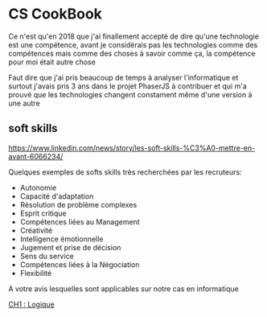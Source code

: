 # CS CookBook

Ce n'est qu'en 2018 que j'ai finallement accepté de dire qu'une technologie est une compétence, avant je considérais pas les technologies comme des compétences mais comme des choses à savoir comme ça, la compétence pour moi était autre chose

Faut dire que j'ai pris beaucoup de temps à analyser l'informatique et surtout j'avais pris 3 ans dans le projet PhaserJS à contribuer et qui m'a prouvé que les technologies changent constament même d'une version à une autre

## soft skills

https://www.linkedin.com/news/story/les-soft-skills-%C3%A0-mettre-en-avant-6066234/

Quelques exemples de softs skills très recherchées par les recruteurs:
- Autonomie
- Capacité d'adaptation
- Résolution de problème complexes
- Esprit critique
- Compétences liées au Management
- Créativité
- Intelligence émotionnelle
- Jugement et prise de décision
- Sens du service
- Compétences liées à la Négociation
- Flexibilité

A votre avis lesquelles sont applicables sur notre cas en informatique

[CH1 : Logique](logic.md)
